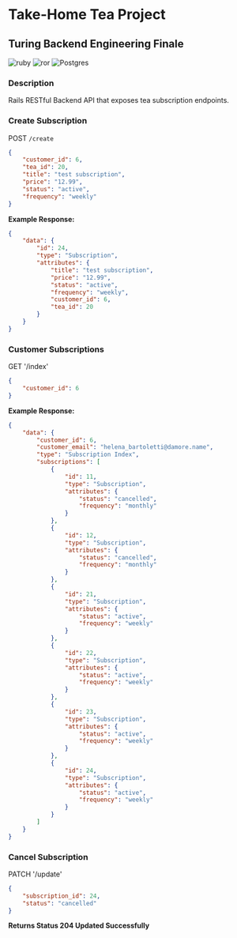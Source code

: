 # Take-Home Tea Project

## Turing Backend Engineering Finale

![ruby](https://img.shields.io/badge/Ruby-CC342D?style=for-the-badge&logo=ruby&logoColor=white) ![ror](https://img.shields.io/badge/Ruby_on_Rails-CC0000?style=for-the-badge&logo=ruby-on-rails&logoColor=white) ![Postgres](https://img.shields.io/badge/postgres-%23316192.svg?style=for-the-badge&logo=postgresql&logoColor=white)

### Description

Rails RESTful Backend API that exposes tea subscription endpoints. 

### **Create Subscription**

POST `/create`

```JSON
{
    "customer_id": 6,
    "tea_id": 20,
    "title": "test subscription",
    "price": "12.99",
    "status": "active",
    "frequency": "weekly"
}
```

**Example Response:**

```JSON
{
    "data": {
        "id": 24,
        "type": "Subscription",
        "attributes": {
            "title": "test subscription",
            "price": "12.99",
            "status": "active",
            "frequency": "weekly",
            "customer_id": 6,
            "tea_id": 20
        }
    }
}
```

### **Customer Subscriptions**

GET '/index'

```JSON 
{
    "customer_id": 6
}
```

**Example Response:**

```JSON
{
    "data": {
        "customer_id": 6,
        "customer_email": "helena_bartoletti@damore.name",
        "type": "Subscription Index",
        "subscriptions": [
            {
                "id": 11,
                "type": "Subscription",
                "attributes": {
                    "status": "cancelled",
                    "frequency": "monthly"
                }
            },
            {
                "id": 12,
                "type": "Subscription",
                "attributes": {
                    "status": "cancelled",
                    "frequency": "monthly"
                }
            },
            {
                "id": 21,
                "type": "Subscription",
                "attributes": {
                    "status": "active",
                    "frequency": "weekly"
                }
            },
            {
                "id": 22,
                "type": "Subscription",
                "attributes": {
                    "status": "active",
                    "frequency": "weekly"
                }
            },
            {
                "id": 23,
                "type": "Subscription",
                "attributes": {
                    "status": "active",
                    "frequency": "weekly"
                }
            },
            {
                "id": 24,
                "type": "Subscription",
                "attributes": {
                    "status": "active",
                    "frequency": "weekly"
                }
            }
        ]
    }
}

```

### **Cancel Subscription**

PATCH '/update'

```JSON
{
    "subscription_id": 24,
    "status": "cancelled"
}
```

**Returns Status 204 Updated Successfully**

